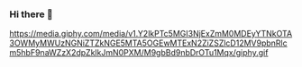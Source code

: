 ### Hi there 👋

<!--
**miktadozturk/miktadozturk** is a ✨ _special_ ✨ repository because its `README.md` (this file) appears on your GitHub profile.

Here are some ideas to get you started:

- 🔭 I’m currently working on ...
- 🌱 I’m currently learning ...
- 👯 I’m looking to collaborate on ...
- 🤔 I’m looking for help with ...
- 💬 Ask me about ...
- 📫 How to reach me: ...
- 😄 Pronouns: ...
- ⚡ Fun fact: ...
-->

https://media.giphy.com/media/v1.Y2lkPTc5MGI3NjExZmM0MDEyYTNkOTA3OWMyMWUzNGNiZTZkNGE5MTA5OGEwMTExN2ZiZSZlcD12MV9pbnRlcm5hbF9naWZzX2dpZklkJmN0PXM/M9gbBd9nbDrOTu1Mqx/giphy.gif
